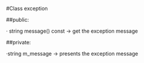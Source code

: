 #Class exception

##public:

· string message() const → get the exception message

##private:

·string m_message → presents the exception message
